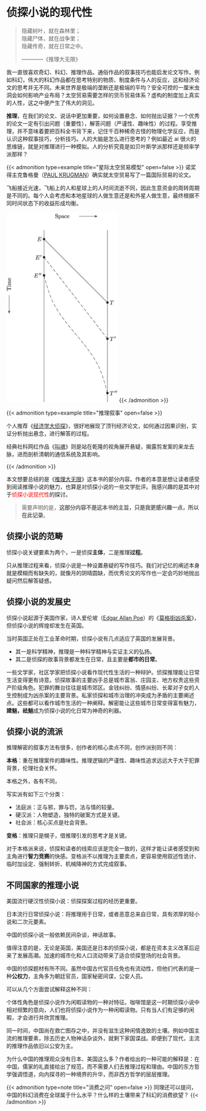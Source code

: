 # 侦探小说的现代性


> 隐藏树叶，就在森林里；  
> 隐藏尸体，就在战争里；  
> 隐藏传奇，就在日常之中。
> 
> ————《推理大无限》

我一直很喜欢奇幻、科幻、推理作品。通俗作品的叙事技巧也能启发论文写作。例如科幻，伟大的科幻作品都在思考特别的物质、制度条件与人的反应，这和经济论文的思考并无不同。未来世界是极端的垄断还是极端的平均？安全可控的一厘米虫洞会如何影响产业布局？太空贸易需要怎样的货币贸易体系？虚构的制度加上真实的人性，这之中便产生了伟大的洞见。

**推理**，在我们的论文、说话中更加重要，如何设置悬念、如何抛出证据？一个优秀的论文一定有引出问题（重要性），解答问题（严谨性、趣味性）的过程。享受推理，并不意味着要把百科全书背下来，记住千百种稀奇古怪的物理化学反应，而是认识这种叙事技巧，分析技巧。人的大脑是怎么进行思考的？例如最近 ai 很火的思维链，就是对推理进行一种模拟。人的分析究竟是如贝叶斯学派那样还是频率学派那样？

{{< admonition type=example  title="星际太空贸易模型" open=false >}}
诺奖得主克鲁格曼（[PAUL KRUGMAN](https://onlinelibrary.wiley.com/authored-by/KRUGMAN/PAUL)）确实就太空贸易写了一篇国际贸易的论文。

飞船接近光速，飞船上的人和星球上的人时间流逝不同，因此生意资金的周转周期是不同的。每个人会考虑和本地星球的人做生意还是和外星人做生意，最终根据不同时间状态下的收益形成均衡。

![如图](/img/侦探小说的现代性.zh-cn-20250222234514178.webp)
{{< /admonition >}}

{{< admonition type=example  title="推理叙事" open=false >}}

个人推荐《[经济学大侦探](https://book.douban.com/subject/35520486/)》，很好地展现了顶刊经济论文，如何通过因果识别，实证分析抛出悬念，进行解答的过程。

经典社科网红作品《[叫魂](https://blog.huaxiangshan.com/zh-cn/posts/soul/)》则是站在乾隆的视角展开悬疑，揭露剪发案的来龙去脉，进而剖析清朝的通信系统及其影响。

{{< /admonition >}}

本文想要总结的是《[推理大无限](https://book.douban.com/subject/36692828/)》这本书的部分内容。作者的本意是想让读者感受到阅读推理小说的魅力，也算是对侦探小说的一些文学批评。我感兴趣的是其中对于<font color="#ff0000">侦探小说现代性</font>的探讨。

>需要声明的是，**这部分内容不是这本书的主旨，只是我更感兴趣一点，所以在此记录**。

## 侦探小说的范畴

侦探小说关键要素为两个，一是侦探**主体**，二是推理**过程**。

只从推理过程来看，侦探小说是一种设置悬疑的写作技巧。我们对记忆的阐述本身就是模糊而有缺失的，就像月的阴晴圆缺，而优秀论文的写作也一定会巧妙地抛出疑问然后解答疑惑。

## 侦探小说的发展史

侦探小说起源于美国作家，诗人爱伦坡（[Edgar Allan Poe](https://en.wikipedia.org/wiki/Edgar_Allan_Poe)）的《[莫格街凶杀案](https://book.douban.com/subject/1141496/)》，但侦探小说的辉煌却发生在英国。

当时英国正处在工业革命时期，侦探小说有几点适应了英国的发展背景。

- 其一是科学精神，推理是一种科学精神与实证主义的弘扬。
- 其二是侦探的故事背景都发生在日常，且主要是**都市的日常**。

一些文学家，社区学家把侦探小说看作现代性生活的一种辩护。侦探推理能让日常生活变得更有诗意。侦探故事的主要凶手总是城市富翁、庄园主、地方权贵这些资产阶级角色。犯罪的舞台往往是城市郊区。金钱纠纷、情感纠纷、长辈对子女的人生控制成为凶杀案的主要背景。私家侦探和城市治理的冲突成为矛盾的主要阐述点。这些都可以看作城市生活的一种阐释。解密能让这些城市日常变得富有魅力，**建魅，祛魅**成为侦探小说的化日常为神奇的利器。

## 侦探小说的流派

推理解密的叙事方法有很多，创作者的核心卖点不同，创作派别则不同：  

**本格**：重在推理案件的趣味性。推理逻辑的严谨性、趣味性追求远远大于大于犯罪背景，伦理社会关怀。

本格之外，各有不同，

写实派有如下三个分类：

- 法庭派：正与邪，罪与罚，法与情的较量。  
- 硬汉派：人物塑造，独特的破案方式是关键。  
- 社会派：核心买点是社会背景。

**变格**：推理只是幌子，借推理引发的思考才是关键。

对于本格派来说，侦探和读者的线索应该是完全一致的，这样才能让读者感受到和主角进行**智力竞赛**的快感。变格派不以推理为主要卖点，更容易使用叙述性诡计、临时加设定、强制转折、机械降神的方式完成叙事。

## 不同国家的推理小说
  
美国流行硬汉性侦探小说：侦探探案过程的经历更重要。 

日本流行日常侦探小说：将推理用于日常，或者恶意总来自日常，具有浓厚的轻小说和二次元要素。  

中国的侦探小说一般依赖民间杂谈，神话故事。 

值得注意的是，无论是英国，美国还是日本的侦探小说，都是在资本主义改革后迎来了发展高潮。加速的城市化和人口流动带来了适合侦探登场的社会背景。

中国的侦探题材有所不同。虽然中国古代官员任免也有流动性，但他们代表的是一种**公权力**，主角多为朝廷官员，国家秘密间谍，公安人员。

可以从几个方面尝试解释这种不同：

个体性角色是侦探小说作为闲暇读物的一种对特征。咖啡馆是这一时期侦探小说中相对频繁的意向，人们也将侦探小说作为一种闲暇读物。只有当人们有足够的闲暇，才会进行并欣赏推理。

同一时间，中国尚在救亡图存之中，并没有滋生这种闲情逸致的土壤。例如中国主流的推理要素，除去历史人物神话杂谈外，就剩下家国谍战。即便到了现代，主流的推理作品依旧以公安为主。

为什么中国的推理观众没有日本、美国这么多？作者给出的一种可能的解释是：在中国，儒家的礼直接给出了规范，而不需要人们去推理过程和理由。中国的东方哲学强调悟道，向内探寻的一种境界的升华，而非西方哲学的层层推理。

{{< admonition type=note  title="消费之问" open=false >}}
同理还可以提问，中国的科幻消费在全球属于什么水平？什么样的土壤带来了科幻的消费欲望？
{{< /admonition >}}
